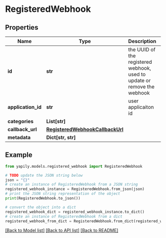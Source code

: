 # RegisteredWebhook


## Properties

Name | Type | Description | Notes
------------ | ------------- | ------------- | -------------
**id** | **str** | the UUID of the registered webhook, used to update or remove the webhook | [optional] 
**application_id** | **str** | user applicaiton id | [optional] 
**categories** | **List[str]** |  | [optional] 
**callback_url** | [**RegisteredWebhookCallbackUrl**](RegisteredWebhookCallbackUrl.md) |  | [optional] 
**metadata** | **Dict[str, str]** |  | [optional] 

## Example

```python
from yapily.models.registered_webhook import RegisteredWebhook

# TODO update the JSON string below
json = "{}"
# create an instance of RegisteredWebhook from a JSON string
registered_webhook_instance = RegisteredWebhook.from_json(json)
# print the JSON string representation of the object
print(RegisteredWebhook.to_json())

# convert the object into a dict
registered_webhook_dict = registered_webhook_instance.to_dict()
# create an instance of RegisteredWebhook from a dict
registered_webhook_from_dict = RegisteredWebhook.from_dict(registered_webhook_dict)
```
[[Back to Model list]](../README.md#documentation-for-models) [[Back to API list]](../README.md#documentation-for-api-endpoints) [[Back to README]](../README.md)


